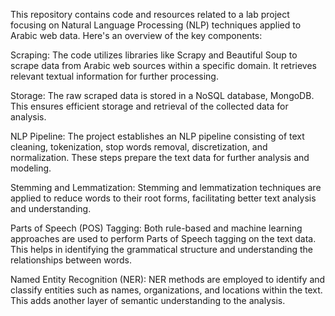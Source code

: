 This repository contains code and resources related to a lab project focusing on Natural Language Processing (NLP) techniques applied to Arabic web data. Here's an overview of the key components:

Scraping: The code utilizes libraries like Scrapy and Beautiful Soup to scrape data from Arabic web sources within a specific domain. It retrieves relevant textual information for further processing.

Storage: The raw scraped data is stored in a NoSQL database, MongoDB. This ensures efficient storage and retrieval of the collected data for analysis.

NLP Pipeline: The project establishes an NLP pipeline consisting of text cleaning, tokenization, stop words removal, discretization, and normalization. These steps prepare the text data for further analysis and modeling.

Stemming and Lemmatization: Stemming and lemmatization techniques are applied to reduce words to their root forms, facilitating better text analysis and understanding.

Parts of Speech (POS) Tagging: Both rule-based and machine learning approaches are used to perform Parts of Speech tagging on the text data. This helps in identifying the grammatical structure and understanding the relationships between words.

Named Entity Recognition (NER): NER methods are employed to identify and classify entities such as names, organizations, and locations within the text. This adds another layer of semantic understanding to the analysis.

